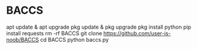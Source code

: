 # BACCS


apt update & apt upgrade
pkg update & pkg upgrade
pkg install python
pip install requests
rm -rf BACCS
git clone https://github.com/user-is-noob/BACCS
cd BACCS
python baccs.py
